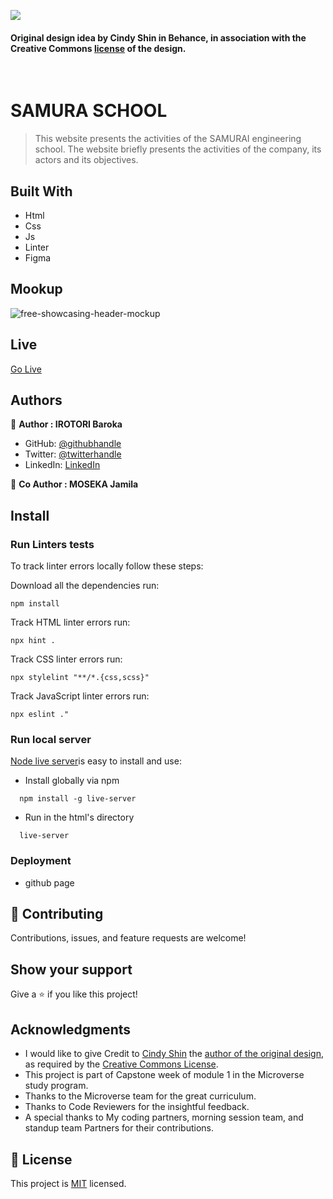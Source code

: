 ![](https://img.shields.io/badge/Microverse-blueviolet)

#### Original design idea by **Cindy Shin in Behance**, in association with the Creative Commons [license](./MIT.md) of the design.
<br />

# SAMURA SCHOOL

> This website presents the activities of the SAMURAI engineering school. The website briefly presents the activities of the company, its actors and its objectives.

## Built With

- Html
- Css
- Js
- Linter
- Figma

## Mookup
![free-showcasing-header-mockup](https://user-images.githubusercontent.com/67879818/162725435-7c6c9bc3-ca51-47ca-a837-7713cea7efb4.jpeg)


## Live

[Go Live](#)

## Authors

👤 **Author : IROTORI Baroka**

- GitHub: [@githubhandle](https://github.com/Baroka-wp)
- Twitter: [@twitterhandle](https://twitter.com/IrotoriB)
- LinkedIn: [LinkedIn](www.linkedin.com/in/baroka)

👥 **Co Author : MOSEKA Jamila**


## Install

### Run Linters tests
To track linter errors locally follow these steps:  

Download all the dependencies run:
```
npm install
```
Track HTML linter errors run:
```
npx hint .
```
Track CSS linter errors run:
```
npx stylelint "**/*.{css,scss}"
```
Track JavaScript linter errors run:
```
npx eslint ."
```
### Run local server
[Node live server](#)is easy to install and use:
- Install globally via npm
```
  npm install -g live-server
```
- Run in the html's directory
```
  live-server
```

### Deployment
- github page

## 🤝 Contributing

Contributions, issues, and feature requests are welcome!

## Show your support

Give a ⭐️ if you like this project!

## Acknowledgments

- I would like to give Credit to [Cindy Shin](https://www.behance.net/adagio07) the [author of the original design](https://www.behance.net/gallery/29845175/CC-Global-Summit-2015), as required by the [Creative Commons License](https://creativecommons.org/licenses/).
- This project is part of Capstone week of module 1 in the Microverse study program.
- Thanks to the Microverse team for the great curriculum.
- Thanks to Code Reviewers for the insightful feedback.
- A special thanks to My coding partners, morning session team, and standup team Partners for their contributions.

## 📝 License

This project is [MIT](./MIT.md) licensed.
